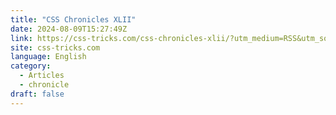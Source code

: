 ```yaml
---
title: "CSS Chronicles XLII"
date: 2024-08-09T15:27:49Z
link: https://css-tricks.com/css-chronicles-xlii/?utm_medium=RSS&utm_source=news.12bit.vn
site: css-tricks.com
language: English
category:
  - Articles
  - chronicle
draft: false
---
```

